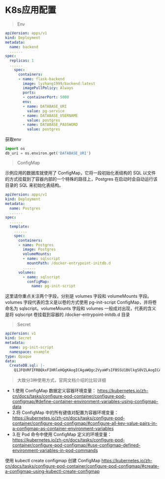 # K8s应用配置

> Env
```yaml
apiVersion: apps/v1
kind: Deployment
metadata:
  name: backend
  ......
spec:
  replicas: 1
  ......
    spec:
      containers:
      - name: flask-backend
        image: lyzhang1999/backend:latest
        imagePullPolicy: Always
        ports:
        - containerPort: 5000
        env:
        - name: DATABASE_URI
          value: pg-service
        - name: DATABASE_USERNAME
          value: postgres
        - name: DATABASE_PASSWORD
          value: postgres
```
获取env
```python
import os
db_uri = os.environ.get('DATABASE_URI')
```

> ConfigMap

示例应用的数据库就使用了 ConfigMap，它将一段初始化表结构的 SQL 以文件的方式挂载到了容器内部的一个特殊的路径上，Postgres 在启动时会自动运行该目录的 SQL 来初始化表结构。
```yaml
apiVersion: apps/v1
kind: Deployment
metadata:
  name: Postgres
  ......
spec:
  ......
  template:
    ......
    spec:
      containers:
      - name: Postgres
        image: Postgres
        volumeMounts:
        - name: sqlscript
          mountPath: /docker-entrypoint-initdb.d
        ......
      volumes:
        - name: sqlscript
          configMap:
            name: pg-init-script
```

这里请你重点关注两个字段，分别是 volumes 字段和 volumeMounts 字段。volumes 字段代表的含义是以卷的方式使用 pg-init-script ConfigMap，并将卷命名为 sqlscript。volumeMounts 字段和 volumes 一般成对出现，代表的含义是将 sqlscript 卷挂载到容器的 /docker-entrypoint-initdb.d 目录

> Secret
```yaml
apiVersion: v1
kind: Secret
metadata:
  name: pg-init-script
  namespace: example
type: Opaque
data:
  CreateDB.sql: |-
    Q1JFQVRFIFRBQkxFIHRleHQgKAogICAgaWQgc2VyaWFsIFBSSU1BUlkgS0VZLAogICAgdGV4dCBWQVJDSEFSICggMTAwICkgVU5JUVVFIE5PVCBOVUxMCik7
```

> 大致分3种使用方式，官网文档介绍的比较详细

+ 1.使用 ConfigMap 数据定义容器环境变量：
https://kubernetes.io/zh-cn/docs/tasks/configure-pod-container/configure-pod-configmap/#define-container-environment-variables-using-configmap-data
+ 2.将 ConfigMap 中的所有键值对配置为容器环境变量：
https://kubernetes.io/zh-cn/docs/tasks/configure-pod-container/configure-pod-configmap/#configure-all-key-value-pairs-in-a-configmap-as-container-environment-variables
+ 3.在 Pod 命令中使用 ConfigMap 定义的环境变量：
https://kubernetes.io/zh-cn/docs/tasks/configure-pod-container/configure-pod-configmap/#use-configmap-defined-environment-variables-in-pod-commands

使用 kubectl create configmap 创建 ConfigMap
https://kubernetes.io/zh-cn/docs/tasks/configure-pod-container/configure-pod-configmap/#create-a-configmap-using-kubectl-create-configmap
